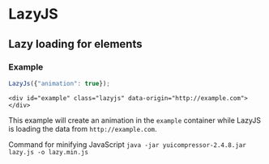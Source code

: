 # LazyJS

## Lazy loading for elements

### Example

```js
LazyJs({"animation": true});
```
```tml
<div id="example" class="lazyjs" data-origin="http://example.com"></div>
```
This example will create an animation in the `example` container while LazyJS is loading the data from `http://example.com`.

Command for minifying JavaScript `java -jar yuicompressor-2.4.8.jar lazy.js -o lazy.min.js`